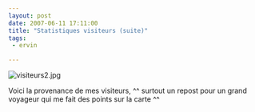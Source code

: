 ```yaml
---
layout: post
date: 2007-06-11 17:11:00
title: "Statistiques visiteurs (suite)"
tags:
 - ervin

---
```


![visiteurs2.jpg](/public/images/visiteurs2.jpg)  

Voici la provenance de mes visiteurs, ^^ surtout un repost pour un grand voyageur qui me fait des points sur la carte ^^
